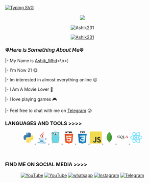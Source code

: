 [![Typing SVG](https://readme-typing-svg.herokuapp.com?font=sans&color=%33A1C9&size=35&duration=4000&center=true&vCenter=true&width=250&height=40&lines=Hi+I'M+Ashik)](https://git.io/typing-svg) &nbsp;&nbsp;
  <p align="center"> <img align="center" src="https://raw.githubusercontent.com/Ashik231/Ashik_Mhd/main/profile.gif" size='100px' height="400px"> </p>
  <p align="center"> <img align="center" src="https://github-readme-stats.vercel.app/api?username=Ashik231&show_icons=true&theme=purple" alt="Ashik231" /> </p>


<p align="center"> <a href="https://github.com/Ashik231"><img src="https://github-profile-trophy.vercel.app/?username=Ashik231&theme=juicyfresh&no-frame=true&column=6&" alt="Ashik231" /></a> </p>

### ⟱𝘏𝘦𝘳𝘦 𝘪𝘴 𝘚𝘰𝘮𝘦𝘵𝘩𝘪𝘯𝘨 𝘈𝘣𝘰𝘶𝘵 𝘔𝘦⟱

|- </b>My Name is [Ashik_Mhd](https://github.com/Ashik231)<\b>)

|- I'm Now 21 😋

|- Im interested in almost everything online 😉

|- I Am A Movie Lover 🌝

|- I love playing games 🎮

|- Feel free to chat with me on [Telegram](https://t.me/Unavailable4allTime) 😜



### LANGUAGES AND TOOLS >>>>
  
<p align="center">
</a> 
<a href="https://www.python.org" target="_blank" rel="noreferrer"> 
<img src="https://raw.githubusercontent.com/devicons/devicon/master/icons/python/python-original.svg" alt="python" width="40" height="40"/> 
</a> 
<a href="https://www.java.com" target="_blank" rel="noreferrer"> 
<img src="https://raw.githubusercontent.com/devicons/devicon/master/icons/java/java-original.svg" alt="java" width="40" height="40"/> 
</a> 
<a href="https://golang.org" target="_blank" rel="noreferrer">
<img src="https://raw.githubusercontent.com/devicons/devicon/master/icons/go/go-original.svg" alt="go" width="40" height="40"/> 
</a>
<a href="https://www.w3.org/html/" target="_blank" rel="noreferrer"> 
<img src="https://raw.githubusercontent.com/devicons/devicon/master/icons/html5/html5-original-wordmark.svg" alt="html5" width="40" height="40"/> 
</a> 
<a href="https://www.w3schools.com/css/" target="_blank" rel="noreferrer">
<img src="https://raw.githubusercontent.com/devicons/devicon/master/icons/css3/css3-original-wordmark.svg" alt="css3" width="40" height="40"/> 
</a> 
<a href="https://developer.mozilla.org/en-US/docs/Web/JavaScript" target="_blank" rel="noreferrer"> 
<img src="https://raw.githubusercontent.com/devicons/devicon/master/icons/javascript/javascript-original.svg" alt="javascript" width="40" height="40"/>
</a>
<a href="https://mongodb.com" target="_blank" rel="noreferrer"> 
<img src="https://raw.githubusercontent.com/devicons/devicon/master/icons/mongodb/mongodb-original.svg" alt="javascript" width="40" height="40"/> 
</a>
<a href="https://sqlalchemy.org" target="_blank" rel="noreferrer"> 
<img src="https://raw.githubusercontent.com/devicons/devicon/master/icons/sqlalchemy/sqlalchemy-original.svg" alt="javascript" width="40" height="40"/> 
</a>
<a href="https://reactjs.org" target="_blank" rel="noreferrer"> 
<img src="https://raw.githubusercontent.com/devicons/devicon/master/icons/react/react-original.svg" alt="javascript" width="40" height="40"/> 
</a>
</p>

<br>

### FIND ME ON SOCIAL MEDIA >>>>

<p align="center">
<a href="https://www.github.com/Jisin0"><img title="YouTube" src="https://img.shields.io/badge/Jisin-0-purple?style=for-the-badge&logo=github"></a>
<a href="https://www.youtube.com/channel/UC4HTsk_D_42aoVRfkifTCkA"><img title="YouTube" src="https://img.shields.io/badge/YouTube-Jisin-red?style=for-the-badge&logo=Youtube"></a>
<a href="https://chat.whatsapp.com/FsGXNXYu5nyHaW8BljPkRa"><img title="whatsapp" src="https://img.shields.io/badge/WHATSAPP-green?style=for-the-badge&logo=whatsapp"></a>
<a href="https://www.instagram.com/jisin_0"><img title="Instagram" src="https://img.shields.io/badge/INSTAGRAM-pink?style=for-the-badge&logo=instagram"></a>
<a href="https://t.me/Jisin_0"><img title="Telegram" src="https://img.shields.io/badge/TELEGRAM-blue?style=for-the-badge&logo=telegram"></a>
</p>
